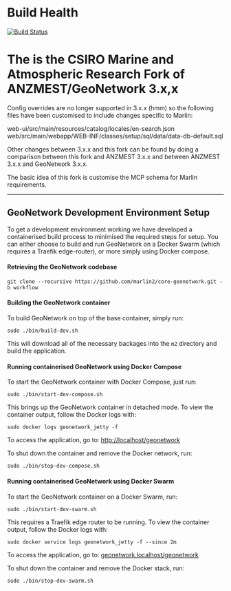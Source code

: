 # Build Health

[![Build Status](https://travis-ci.org/marlin2/core-geonetwork.svg?branch=develop)](https://travis-ci.org/marlin2/core-geonetwork)

# The is the CSIRO Marine and Atmospheric Research Fork of ANZMEST/GeoNetwork 3.x,x

Config overrides are no longer supported in 3.x.x (hmm) so the following files have been customised to include 
changes specific to Marlin:

web-ui/src/main/resources/catalog/locales/en-search.json 
web/src/main/webapp/WEB-INF/classes/setup/sql/data/data-db-default.sql

Other changes between 3.x.x and this fork can be found by doing a comparison between this fork and ANZMEST 3.x.x and between ANZMEST 3.x.x and GeoNetwork 3.x.x.

The basic idea of this fork is customise the MCP schema for Marlin requirements.

---

## GeoNetwork Development Environment Setup

To get a development environment working we have developed a containerised build process to minimised the required steps for setup. You can either choose to build and run GeoNetwork on a Docker Swarm (which requires a Traefik edge-router), or more simply using Docker compose.

#### Retrieving the GeoNetwork codebase

```shell script
git clone --recursive https://github.com/marlin2/core-geonetwork.git -b workflow
```

#### Building the GeoNetwork container

To build GeoNetwork on top of the base container, simply run:

```shell script
sudo ./bin/build-dev.sh
```

This will download all of the necessary backages into the `m2` directory and build the application.

#### Running containerised GeoNetwork using Docker Compose

To start the GeoNetwork container with Docker Compose, just run:

```shell script
sudo ./bin/start-dev-compose.sh
```

This brings up the GeoNetwork container in detached mode. To view the container output, follow the Docker logs with:

```shell script
sudo docker logs geonetwork_jetty -f
```

To access the application, go to: [http://localhost/geonetwork](http://localhost/geonetwork)

To shut down the container and remove the Docker network, run:

```shell script
sudo ./bin/stop-dev-compose.sh
```

#### Running containerised GeoNetwork using Docker Swarm

To start the GeoNetwork container on a Docker Swarm, run:

```shell script
sudo ./bin/start-dev-swarm.sh
```

This requires a Traefik edge router to be running. To view the container output, follow the Docker logs with:

```shell script
sudo docker service logs geonetwork_jetty -f --since 2m
```

To access the application, go to: [geonetwork.localhost/geonetwork](geonetwork.localhost/geonetwork)

To shut down the container and remove the Docker stack, run:

```shell script
sudo ./bin/stop-dev-swarm.sh
```
